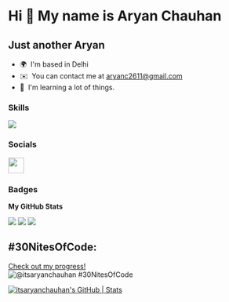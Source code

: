 Hi 👋 My name is Aryan Chauhan
===============================

Just another Aryan
--------------------

* 🌍  I'm based in Delhi
* ✉️  You can contact me at [aryanc2611@gmail.com](mailto:aryanc2611@gmail.com)
* 🧠  I'm learning a lot of things.

### Skills
<p align="left">
    <img src="https://skillicons.dev/icons?i=html,css,js,python,c" />
</p>

### Socials

<p align="left"> <a href="https://www.github.com/itsaryanchauhan" target="_blank" rel="noreferrer"> <picture> <source media="(prefers-color-scheme: dark)" srcset="https://raw.githubusercontent.com/danielcranney/readme-generator/main/public/icons/socials/github-dark.svg" /> <source media="(prefers-color-scheme: light)" srcset="https://raw.githubusercontent.com/danielcranney/readme-generator/main/public/icons/socials/github.svg" /> <img src="https://raw.githubusercontent.com/danielcranney/readme-generator/main/public/icons/socials/github.svg" width="32" height="32" /> </picture> </a></p>

### Badges

<b>My GitHub Stats</b>


![](http://github-profile-summary-cards.vercel.app/api/cards/profile-details?username=itsaryanchauhan&theme=dark)
![](http://github-profile-summary-cards.vercel.app/api/cards/repos-per-language?username=itsaryanchauhan&theme=dark)
![](http://github-profile-summary-cards.vercel.app/api/cards/stats?username=itsaryanchauhan&theme=dark)

## #30NitesOfCode:
  [Check out my progress!](https://www.codedex.io/@itsaryanchauhan/30-nites-of-code)  
  ![@itsaryanchauhan #30NitesOfCode](https://www.codedex.io/api/petStatus?user=itsaryanchauhan)


[![itsaryanchauhan's GitHub | Stats](https://stats.quine.sh/itsaryanchauhan/github?theme=dark)](https://quine.sh?utm_source=widgets&utm_campaign=itsaryanchauhan)
